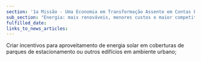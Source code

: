```yaml
---
section: '1a Missão - Uma Economia em Transformação Assente em Contas Equilibradas'
sub_section: "Energia: mais renováveis, menores custos e maior competitividade"
fulfilled_date:
links_to_news_articles:
---
```


Criar incentivos para aproveitamento de energia solar em coberturas de parques de estacionamento ou outros edifícios em ambiente urbano;